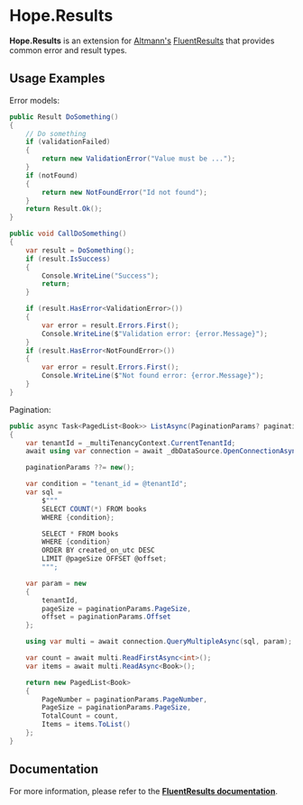 # Hope.Results

**Hope.Results** is an extension for [Altmann's](https://github.com/altmann) [FluentResults](https://github.com/altmann/FluentResults) that provides common error and result types.


## Usage Examples

Error models:

```c#
public Result DoSomething()
{
    // Do something
    if (validationFailed)
    {
        return new ValidationError("Value must be ...");
    }
    if (notFound)
    {
        return new NotFoundError("Id not found");
    }
    return Result.Ok();
}

public void CallDoSomething()
{
    var result = DoSomething();
    if (result.IsSuccess)
    {
        Console.WriteLine("Success");
        return;
    }

    if (result.HasError<ValidationError>())
    {
        var error = result.Errors.First();
        Console.WriteLine($"Validation error: {error.Message}");
    }
    if (result.HasError<NotFoundError>())
    {
        var error = result.Errors.First();
        Console.WriteLine($"Not found error: {error.Message}");
    }
}
```

Pagination:

```c#
public async Task<PagedList<Book>> ListAsync(PaginationParams? paginationParams = null, CancellationToken cancellationToken = default)
{
    var tenantId = _multiTenancyContext.CurrentTenantId;
    await using var connection = await _dbDataSource.OpenConnectionAsync(cancellationToken);

    paginationParams ??= new();

    var condition = "tenant_id = @tenantId";
    var sql =
        $"""
        SELECT COUNT(*) FROM books
        WHERE {condition};

        SELECT * FROM books 
        WHERE {condition}
        ORDER BY created_on_utc DESC
        LIMIT @pageSize OFFSET @offset;
        """;

    var param = new
    {
        tenantId,
        pageSize = paginationParams.PageSize,
        offset = paginationParams.Offset
    };

    using var multi = await connection.QueryMultipleAsync(sql, param);

    var count = await multi.ReadFirstAsync<int>();
    var items = await multi.ReadAsync<Book>();

    return new PagedList<Book>
    {
        PageNumber = paginationParams.PageNumber,
        PageSize = paginationParams.PageSize,
        TotalCount = count,
        Items = items.ToList()
    };
}
```

## Documentation

For more information, please refer to the **[FluentResults documentation](https://github.com/altmann/FluentResults/blob/master/README.md)**.